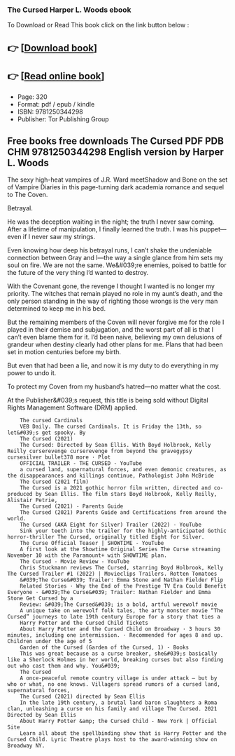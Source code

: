 ### The Cursed Harper L. Woods ebook

To Download or Read This book click on the link button below :

## 👉  [**[Download book](http://get-pdfs.com/download.php?group=book&from=github.com&id=688261&lnk=1065 "Download book")**]

## 👉  [**[Read online book](http://get-pdfs.com/download.php?group=book&from=github.com&id=688261&lnk=1065 "Read online book")**]


* Page: 320
* Format: pdf / epub / kindle
* ISBN: 9781250344298
* Publisher: Tor Publishing Group



## Free books free downloads The Cursed PDF PDB CHM 9781250344298 English version by Harper L. Woods



The sexy high-heat vampires of J.R. Ward meetShadow and Bone on the set of Vampire Diaries in this page-turning dark academia romance and sequel to The Coven.
 
 Betrayal.
 
 He was the deception waiting in the night; the truth I never saw coming. After a lifetime of manipulation, I finally learned the truth. I was his puppet—even if I never saw my strings.
 
 Even knowing how deep his betrayal runs, I can’t shake the undeniable connection between Gray and I—the way a single glance from him sets my soul on fire. We are not the same. We&amp;#039;re enemies, poised to battle for the future of the very thing I’d wanted to destroy.
 
 With the Covenant gone, the revenge I thought I wanted is no longer my priority. The witches that remain played no role in my aunt’s death, and the only person standing in the way of righting those wrongs is the very man determined to keep me in his bed.
 
 But the remaining members of the Coven will never forgive me for the role I played in their demise and subjugation, and the worst part of all is that I can’t even blame them for it. I’d been naive, believing my own delusions of grandeur when destiny clearly had other plans for me. Plans that had been set in motion centuries before my birth.
 
 But even that had been a lie, and now it is my duty to do everything in my power to undo it.
 
 To protect my Coven from my husband’s hatred—no matter what the cost.
 
 At the Publisher&amp;#039;s request, this title is being sold without Digital Rights Management Software (DRM) applied.


        The cursed Cardinals
        VEB Daily. The cursed Cardinals. It is Friday the 13th, so let&#039;s get spooky. By 
        The Cursed (2021)
        The Cursed: Directed by Sean Ellis. With Boyd Holbrook, Kelly Reilly curserevenge curserevenge from beyond the gravegypsy cursesilver bullet378 more · Plot 
        OFFICIAL TRAILER - THE CURSED - YouTube
        a cursed land, supernatural forces, and even demonic creatures, as the disappearances and killings continue, Pathologist John McBride 
        The Cursed (2021 film)
        The Cursed is a 2021 gothic horror film written, directed and co-produced by Sean Ellis. The film stars Boyd Holbrook, Kelly Reilly, Alistair Petrie, 
        The Cursed (2021) - Parents Guide
        The Cursed (2021) Parents Guide and Certifications from around the world.
        The Cursed (AKA Eight for Silver) Trailer (2022) - YouTube
        Sink your teeth into the trailer for the highly-anticipated Gothic horror-thriller The Cursed, originally titled Eight for Silver.
        The Curse Official Teaser | SHOWTIME - YouTube
        A first look at the Showtime Original Series The Curse streaming November 10 with the Paramount+ with SHOWTIME plan.
        The Cursed - Movie Review - YouTube
        Chris Stuckmann reviews The Cursed, starring Boyd Holbrook, Kelly The Cursed Trailer #1 (2022) | Movieclips Trailers. Rotten Tomatoes 
        &#039;The Curse&#039; Trailer: Emma Stone and Nathan Fielder Flip
        Related Stories · Why the End of the Prestige TV Era Could Benefit Everyone · &#039;The Curse&#039; Trailer: Nathan Fielder and Emma Stone Get Cursed by a 
        Review: &#039;The Cursed&#039; is a bold, artful werewolf movie
        A unique take on werewolf folk tales, the arty monster movie “The Cursed” journeys to late 19th century Europe for a story that ties a 
        Harry Potter and the Cursed Child Tickets
        About Harry Potter and the Cursed Child on Broadway · 3 hours 30 minutes, including one intermission. · Recommended for ages 8 and up. Children under the age of 5 
        Garden of the Cursed (Garden of the Cursed, 1) - Books
        This was great because as a curse breaker, she&#039;s basically like a Sherlock Holmes in her world, breaking curses but also finding out who cast them and why. You&#039; 
        The Cursed
        A once-peaceful remote country village is under attack — but by who or what, no one knows. Villagers spread rumors of a cursed land, supernatural forces, 
        The Cursed (2021) directed by Sean Ellis
        In the late 19th century, a brutal land baron slaughters a Roma clan, unleashing a curse on his family and village The Cursed. 2021 Directed by Sean Ellis 
        About Harry Potter &amp; the Cursed Child - New York | Official Site
        Learn all about the spellbinding show that is Harry Potter and the Cursed Child. Lyric Theatre plays host to the award-winning show on Broadway NY.
    




